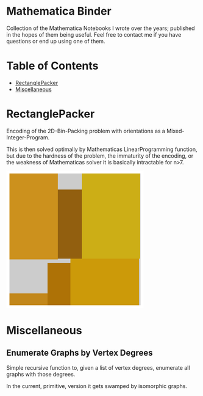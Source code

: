 Mathematica Binder
==================

Collection of the Mathematica Notebooks I wrote over the years; published in the hopes of them being useful.
Feel free to contact me if you have questions or end up using one of them.

Table of Contents
=================

  * [RectanglePacker](#RectanglePacker)
  * [Miscellaneous](#Miscellaneous)

RectanglePacker
===============
Encoding of the 2D-Bin-Packing problem with orientations as a Mixed-Integer-Program.

This is then solved optimally by Mathematicas LinearProgramming function, but due to the hardness of the problem, the immaturity of the encoding, or the weakness of Mathematicas solver it is basically intractable for n>7.

![6 random rectangles](https://github.com/Athlici/Mathematica/blob/master/RectanglePacking/RectPacking.png)


Miscellaneous
=============

Enumerate Graphs by Vertex Degrees
----------------------------------
Simple recursive function to, given a list of vertex degrees, enumerate all graphs with those degrees.

In the current, primitive, version it gets swamped by isomorphic graphs.
